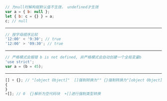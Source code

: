 ```javascript
// 为null时解构赋默认值不生效， undefined才生效
var a = { b: null };
let { b: c = {} } = a;
c; // null
```

---

```javascript
// 按字母顺序比较
'12:00' < '9:30'; // true
'12:00' > '09:30'; // true
```

---

```javascript
// 严格模式会报错 b is not defined, 非严格模式会自动创建一个全局变量b
'use strict';
var a = (b = 45);
```

---

```javascript
[] + {}; // "[object Object]"  []强制转换为"" {}强制转换为"[object Object]"
{
}
+[]; // 0  {}解析为空代码块  +[]进行强制类型转换
```
